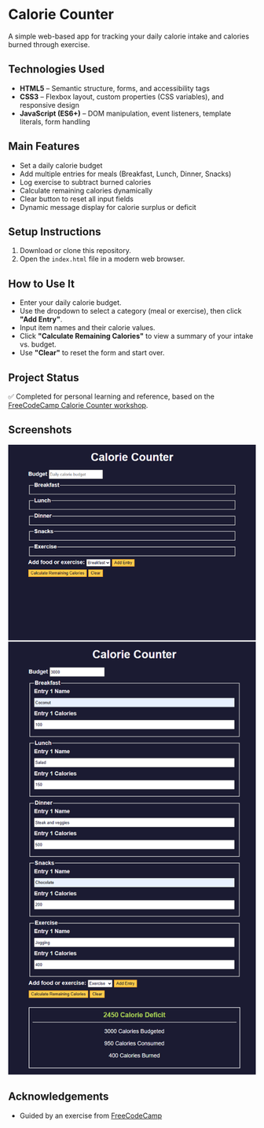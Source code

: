 

# Calorie Counter

A simple web-based app for tracking your daily calorie intake and calories burned through exercise.

## Technologies Used

- **HTML5** – Semantic structure, forms, and accessibility tags
- **CSS3** – Flexbox layout, custom properties (CSS variables), and responsive design
- **JavaScript (ES6+)** – DOM manipulation, event listeners, template literals, form handling

## Main Features

- Set a daily calorie budget
- Add multiple entries for meals (Breakfast, Lunch, Dinner, Snacks)
- Log exercise to subtract burned calories
- Calculate remaining calories dynamically
- Clear button to reset all input fields
- Dynamic message display for calorie surplus or deficit

## Setup Instructions

1. Download or clone this repository.
2. Open the `index.html` file in a modern web browser.

## How to Use It

- Enter your daily calorie budget.
- Use the dropdown to select a category (meal or exercise), then click **"Add Entry"**.
- Input item names and their calorie values.
- Click **"Calculate Remaining Calories"** to view a summary of your intake vs. budget.
- Use **"Clear"** to reset the form and start over.

## Project Status

✅ Completed for personal learning and reference, based on the [FreeCodeCamp Calorie Counter workshop](https://www.freecodecamp.org/learn/full-stack-developer/workshop-calorie-counter/).

## Screenshots

![Screenshot 1](img/calorie-counter-SCSH-01.png)
![Screenshot 2](img/calorie-counter-SCSH-02.png)

## Acknowledgements

- Guided by an exercise from [FreeCodeCamp](https://www.freecodecamp.org/)


